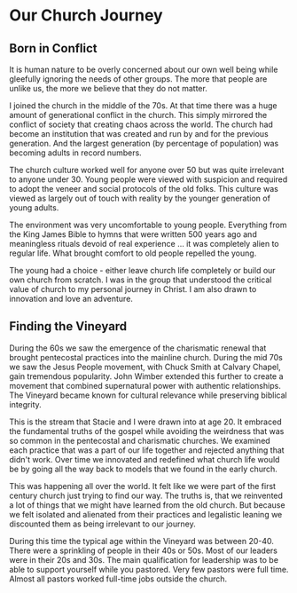 # Our Church Journey

## Born in Conflict

It is human nature to be overly concerned about our own well being while gleefully
ignoring the needs of other groups.  The more that people are unlike us, the
more we believe that they do not matter.

I joined the church in the middle of the 70s. At that time there was a huge amount of
generational conflict in the church.  This simply mirrored the conflict of
society that creating chaos across the world.  The church had become an 
institution that
was created and run by and for the previous generation.  And the largest 
generation (by percentage of population) was becoming adults in record 
numbers.

The church culture worked well for anyone over 50 but was quite irrelevant to
anyone under 30.  Young people were viewed with suspicion and required to adopt
the veneer and social protocols of the old folks. This culture was viewed as
largely out of touch with reality by the younger generation of young adults.

The environment was very uncomfortable to young people.  Everything from the
King James Bible to hymns that were written 500 years ago and meaningless
rituals devoid of real experience … it was completely alien to regular life. 
What brought comfort to old people repelled the young.

The young had a choice - either leave church life completely or build our own
church from scratch.  I was in the group that understood the critical value of
church to my personal journey in Christ.  I am also drawn to innovation and love
an adventure.


## Finding the Vineyard

During the 60s we saw the emergence of the charismatic renewal that brought
pentecostal practices into the mainline church.  During the mid 70s we saw the
Jesus People movement, with Chuck Smith at Calvary Chapel, gain tremendous
popularity. John Wimber extended this further to create a movement that combined
supernatural power with authentic relationships.  The Vineyard became known for
cultural relevance while preserving biblical integrity.

This is the stream that Stacie and I were drawn into at age 20. It embraced the
fundamental truths of the gospel while avoiding the weirdness that was so common
in the pentecostal and charismatic churches.  We examined each practice that was
a part of our life together and rejected anything that didn't work.  Over time
we innovated and redefined what church life would be by going all the way back
to models that we found in the early church.

This was happening all over the world.  It felt like we were part of the first
century church just trying to find our way.  The truths is, that we reinvented a
lot of things that we might have learned from the old church.  But because we
felt isolated and alienated from their practices and legalistic leaning we
discounted them as being irrelevant to our journey.

During this time the typical age within the Vineyard was between 20-40.  There
were a sprinkling of people in their 40s or 50s.  Most of our leaders were in
their 20s and 30s.  The main qualification for leadership was to be able to
support yourself while you pastored.  Very few pastors were full time.  Almost
all pastors worked full-time jobs outside the church.
